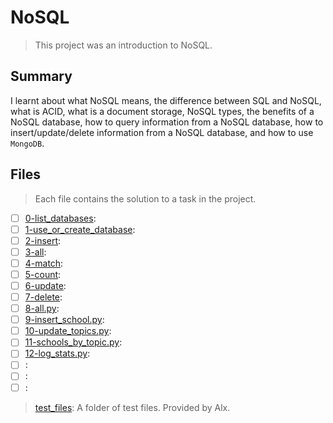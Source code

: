 # NoSQL

> This project was an introduction to NoSQL.

## Summary

I learnt about what NoSQL means, the difference between SQL and NoSQL, what is ACID, what is a document storage, NoSQL types, the benefits of a NoSQL database, how to query information from a NoSQL database, how to insert/update/delete information from a NoSQL database, and how to use `MongoDB`.

## Files

> Each file contains the solution to a task in the project.

- [ ] [0-list_databases](https://github.com/Ebube-Ochemba/alx-backend-storage/blob/main/0x01-NoSQL/0-list_databases):
- [ ] [1-use_or_create_database](https://github.com/Ebube-Ochemba/alx-backend-storage/blob/main/0x01-NoSQL/1-use_or_create_database):
- [ ] [2-insert](https://github.com/Ebube-Ochemba/alx-backend-storage/blob/main/0x01-NoSQL/2-insert):
- [ ] [3-all](https://github.com/Ebube-Ochemba/alx-backend-storage/blob/main/0x01-NoSQL/3-all):
- [ ] [4-match](https://github.com/Ebube-Ochemba/alx-backend-storage/blob/main/0x01-NoSQL/4-match):
- [ ] [5-count](https://github.com/Ebube-Ochemba/alx-backend-storage/blob/main/0x01-NoSQL/5-count):
- [ ] [6-update](https://github.com/Ebube-Ochemba/alx-backend-storage/blob/main/0x01-NoSQL/6-update):
- [ ] [7-delete](https://github.com/Ebube-Ochemba/alx-backend-storage/blob/main/0x01-NoSQL/7-delete):
- [ ] [8-all.py](https://github.com/Ebube-Ochemba/alx-backend-storage/blob/main/0x01-NoSQL/8-all.py):
- [ ] [9-insert_school.py](https://github.com/Ebube-Ochemba/alx-backend-storage/blob/main/0x01-NoSQL/9-insert_school.py):
- [ ] [10-update_topics.py](https://github.com/Ebube-Ochemba/alx-backend-storage/blob/main/0x01-NoSQL/10-update_topics.py):
- [ ] [11-schools_by_topic.py](https://github.com/Ebube-Ochemba/alx-backend-storage/blob/main/0x01-NoSQL/11-schools_by_topic.py):
- [ ] [12-log_stats.py](https://github.com/Ebube-Ochemba/alx-backend-storage/blob/main/0x01-NoSQL/12-log_stats.py):
- [ ] [](https://github.com/Ebube-Ochemba/alx-backend-storage/blob/main/0x01-NoSQL/):
- [ ] [](https://github.com/Ebube-Ochemba/alx-backend-storage/blob/main/0x01-NoSQL/):
- [ ] [](https://github.com/Ebube-Ochemba/alx-backend-storage/blob/main/0x01-NoSQL/):

> [test_files](): A folder of test files. Provided by Alx.
